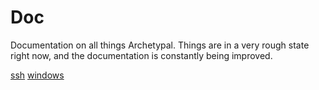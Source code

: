 Doc
===
Documentation on all things Archetypal.  Things are in a very rough state right now, and
the documentation is constantly being improved.

[ssh](ssh)
[windows](windows)
